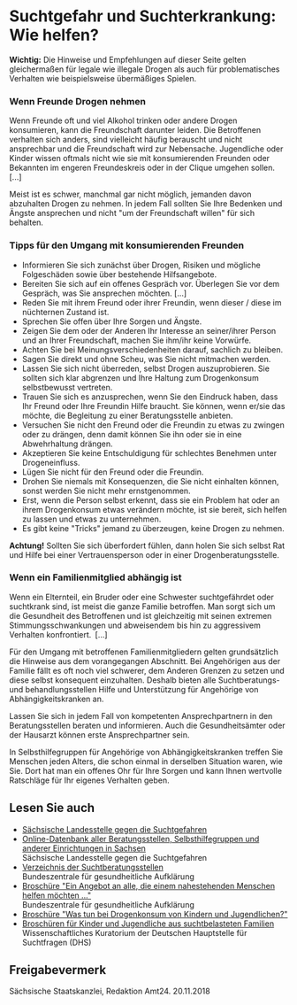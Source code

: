 # Suchtgefahr und Suchterkrankung: Wie helfen?

**Wichtig:** Die Hinweise und Empfehlungen auf dieser Seite gelten gleichermaßen für legale wie illegale Drogen als auch für problematisches Verhalten wie beispielsweise übermäßiges Spielen.

### Wenn Freunde Drogen nehmen

Wenn Freunde oft und viel Alkohol trinken oder andere Drogen konsumieren, kann die Freundschaft darunter leiden. Die Betroffenen verhalten sich anders, sind vielleicht häufig berauscht und nicht ansprechbar und die Freundschaft wird zur Nebensache. Jugendliche oder Kinder wissen oftmals nicht wie sie mit konsumierenden Freunden oder Bekannten im engeren Freundeskreis oder in der Clique umgehen sollen. [...]

Meist ist es schwer, manchmal gar nicht möglich, jemanden davon abzuhalten Drogen zu nehmen. In jedem Fall sollten Sie Ihre Bedenken und Ängste ansprechen und nicht "um der Freundschaft willen" für sich behalten.

### Tipps für den Umgang mit konsumierenden Freunden

* Informieren Sie sich zunächst über Drogen, Risiken und mögliche Folgeschäden sowie über bestehende Hilfsangebote.
* Bereiten Sie sich auf ein offenes Gespräch vor. Überlegen Sie vor dem Gespräch, was Sie ansprechen möchten. [...]
* Reden Sie mit ihrem Freund oder ihrer Freundin, wenn dieser / diese im nüchternen Zustand ist.
* Sprechen Sie offen über Ihre Sorgen und Ängste.
* Zeigen Sie dem oder der Anderen Ihr Interesse an seiner/ihrer Person und an Ihrer Freundschaft, machen Sie ihm/ihr keine Vorwürfe.
* Achten Sie bei Meinungsverschiedenheiten darauf, sachlich zu bleiben.
* Sagen Sie direkt und ohne Scheu, was Sie nicht mitmachen werden.
* Lassen Sie sich nicht überreden, selbst Drogen auszuprobieren. Sie sollten sich klar abgrenzen und Ihre Haltung zum Drogenkonsum selbstbewusst vertreten.
* Trauen Sie sich es anzusprechen, wenn Sie den Eindruck haben, dass Ihr Freund oder Ihre Freundin Hilfe braucht. Sie können, wenn er/sie das möchte, die Begleitung zu einer Beratungsstelle anbieten.
* Versuchen Sie nicht den Freund oder die Freundin zu etwas zu zwingen oder zu drängen, denn damit können Sie ihn oder sie in eine Abwehrhaltung drängen.
* Akzeptieren Sie keine Entschuldigung für schlechtes Benehmen unter Drogeneinfluss.
* Lügen Sie nicht für den Freund oder die Freundin.
* Drohen Sie niemals mit Konsequenzen, die Sie nicht einhalten können, sonst werden Sie nicht mehr ernstgenommen.
* Erst, wenn die Person selbst erkennt, dass sie ein Problem hat oder an ihrem Drogenkonsum etwas verändern möchte, ist sie bereit, sich helfen zu lassen und etwas zu unternehmen.
* Es gibt keine "Tricks" jemand zu überzeugen, keine Drogen zu nehmen.

**Achtung!** Sollten Sie sich überfordert fühlen, dann holen Sie sich selbst Rat und Hilfe bei einer Vertrauensperson oder in einer Drogenberatungsstelle.

### Wenn ein Familienmitglied abhängig ist

Wenn ein Elternteil, ein Bruder oder eine Schwester suchtgefährdet oder suchtkrank sind, ist meist die ganze Familie betroffen. Man sorgt sich um die Gesundheit des Betroffenen und ist gleichzeitig mit seinen extremen Stimmungsschwankungen und abweisendem bis hin zu aggressivem Verhalten konfrontiert. [...]

Für den Umgang mit betroffenen Familienmitgliedern gelten grundsätzlich die Hinweise aus dem vorangegangen Abschnitt. Bei Angehörigen aus der Familie fällt es oft noch viel schwerer, dem Anderen Grenzen zu setzen und diese selbst konsequent einzuhalten. Deshalb bieten alle Suchtberatungs- und behandlungsstellen Hilfe und Unterstützung für Angehörige von Abhängigkeitskranken an.

Lassen Sie sich in jedem Fall von kompetenten Ansprechpartnern in den Beratungsstellen beraten und informieren. Auch die Gesundheitsämter oder der Hausarzt können erste Ansprechpartner sein.

In Selbsthilfegruppen für Angehörige von Abhängigkeitskranken treffen Sie Menschen jeden Alters, die schon einmal in derselben Situation waren, wie Sie. Dort hat man ein offenes Ohr für Ihre Sorgen und kann Ihnen wertvolle Ratschläge für Ihr eigenes Verhalten geben.

## Lesen Sie auch

* [Sächsische Landesstelle gegen die Suchtgefahren](http://www.slsev.de/ "Website der Sächsische Landesstelle gegen die Suchtgefahren e. V.")
* [Online-Datenbank aller Beratungsstellen, Selbsthilfegruppen und anderer Einrichtungen in Sachsen](http://www.suchthilfe-sachsen.de/online-datenbank-der-saechsischen-suchtkrankenhilfe/online-datenbank/ "Online-Datenbank der Sächsischen Suchtkrankenhilfe")  
  Sächsische Landesstelle gegen die Suchtgefahren
* [Verzeichnis der Suchtberatungsstellen](https://www.bzga.de/service/beratungsstellen/suchtprobleme/ "Verzeichnis der Suchtberatungsstellen zu Drogen-, Alkohol-, Medikamenten- und Glücksspielsucht")  
  Bundeszentrale für gesundheitliche Aufklärung
* [Broschüre "Ein Angebot an alle, die einem nahestehenden Menschen helfen möchten ..."](https://www.bzga.de/infomaterialien/suchtvorbeugung/ein-angebot-an-alle-die-einem-nahestehenden-menschen-helfen-moechten-alkohol-medikamente-illegale/ "Broschüre der Bundeszentrale für gesundheitliche Aufklärung (BzgA)")   
  Bundeszentrale für gesundheitliche Aufklärung
* [Broschüre "Was tun bei Drogenkonsum von Kindern und Jugendlichen?"](https://publikationen.sachsen.de/bdb/showDetails.do?id=2265 "Broschüre \"Was tun bei Drogenkonsum von Kindern und Jugendlichen?\"")
* [Broschüren für Kinder und Jugendliche aus suchtbelasteten Familien](http://www.dhs.de/informationsmaterial/broschueren-und-faltblaetter.html "Broschüren für Kinder und Jugendliche aus suchtbelasteten Familien - Wissenschaftliches Kuratorium der Deutschen Hauptstelle für Suchtfragen (DHS) ")  
  Wissenschaftliches Kuratorium der Deutschen Hauptstelle für Suchtfragen (DHS)

## Freigabevermerk

Sächsische Staatskanzlei, Redaktion Amt24. 20.11.2018
